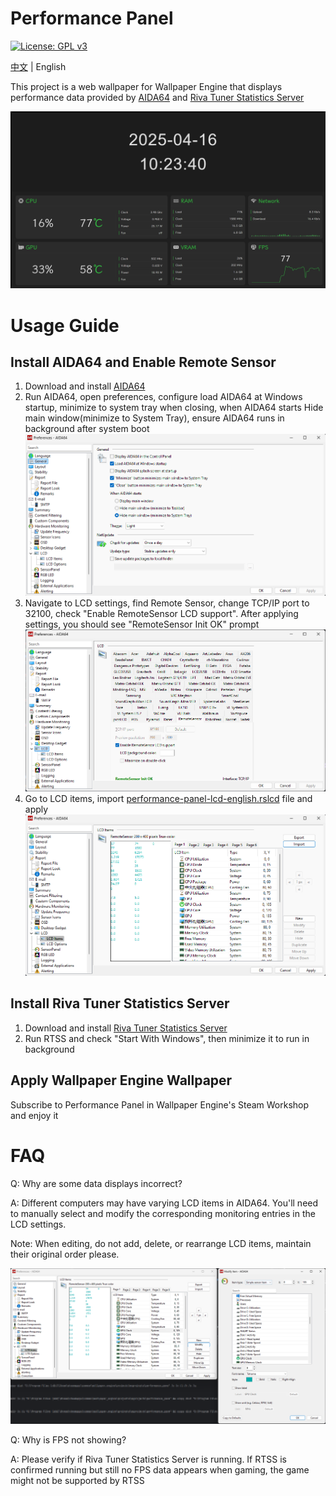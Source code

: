 # Performance Panel

[![License: GPL v3](https://img.shields.io/badge/License-GPLv3-blue.svg)](https://www.gnu.org/licenses/gpl-3.0)

[中文](./README.md) | English

This project is a web wallpaper for Wallpaper Engine that displays performance data provided by [AIDA64](https://www.aida64.com/downloads) and [Riva Tuner Statistics Server](https://www.guru3d.com/download/rtss-rivatuner-statistics-server-download/)

<img src="./assets/screenshot.png" alt="screenshot">

# Usage Guide

## Install AIDA64 and Enable Remote Sensor

1. Download and install [AIDA64](https://www.aida64.com/downloads)
2. Run AIDA64, open preferences, configure load AIDA64 at Windows startup, minimize to system tray when closing, when AIDA64 starts Hide main window(minimize to System Tray), ensure AIDA64 runs in background after system boot
   <img src="./assets/aida64-eng-1.png" alt="">
3. Navigate to LCD settings, find Remote Sensor, change TCP/IP port to 32100, check "Enable RemoteSensor LCD support". After applying settings, you should see "RemoteSensor Init OK" prompt
   <img src="./assets/aida64-eng-2.png" alt="">
4. Go to LCD items, import [performance-panel-lcd-english.rslcd](./public/performance-panel-lcd-english.rslcd) file and apply
   <img src="./assets/aida64-eng-3.png" alt="">

## Install Riva Tuner Statistics Server

1. Download and install [Riva Tuner Statistics Server](https://www.guru3d.com/download/rtss-rivatuner-statistics-server-download/)
2. Run RTSS and check "Start With Windows", then minimize it to run in background

## Apply Wallpaper Engine Wallpaper

Subscribe to Performance Panel in Wallpaper Engine's Steam Workshop and enjoy it

# FAQ

Q: Why are some data displays incorrect?

A: Different computers may have varying LCD items in AIDA64. You'll need to manually select and modify the corresponding monitoring entries in the LCD settings.

Note: When editing, do not add, delete, or rearrange LCD items, maintain their original order please.

<img src="./assets/aida64-eng-4.png" />

Q: Why is FPS not showing?

A: Please verify if Riva Tuner Statistics Server is running. If RTSS is confirmed running but still no FPS data appears when gaming, the game might not be supported by RTSS